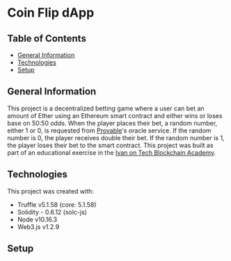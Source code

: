 # Coin Flip dApp

## Table of Contents

- [General Information](#general-information)
- [Technologies](#technologies)
- [Setup](#setup)

## General Information

This project is a decentralized betting game where a user can bet an amount of Ether using an Ethereum smart contract and either wins or loses base on 50:50 odds. When the player places their bet, a random number, either 1 or 0, is requested from [Provable](https://provable.xyz/)'s oracle service. If the random number is 0, the player receives double their bet. If the random number is 1, the player loses their bet to the smart contract. This project was built as part of an educational exercise in the [Ivan on Tech Blockchain Academy](https://academy.ivanontech.com/).

## Technologies

This project was created with:

- Truffle v5.1.58 (core: 5.1.58)
- Solidity - 0.6.12 (solc-js)
- Node v10.16.3
- Web3.js v1.2.9

## Setup
